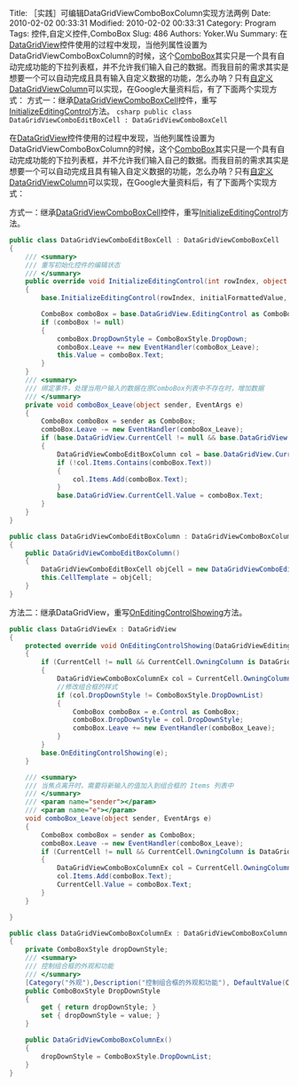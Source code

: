 ﻿Title: ［实践］可编辑DataGridViewComboBoxColumn实现方法两例
Date: 2010-02-02 00:33:31
Modified: 2010-02-02 00:33:31
Category: Program
Tags: 控件,自定义控件,ComboBox
Slug: 486
Authors: Yoker.Wu
Summary: 
    在[DataGridView](http://www.google.com/search?hl=zh-CN&q=DataGridView&client=pub-9809305251274649)控件使用的过程中发现，当他列属性设置为DataGridViewComboBoxColumn的时候，这个[ComboBox](http://www.google.com/search?hl=zh-CN&q=ComboBox&client=pub-9809305251274649)其实只是一个具有自动完成功能的下拉列表框，并不允许我们输入自己的数据。而我目前的需求其实是想要一个可以自动完成且具有输入自定义数据的功能，怎么办呐？只有[自定义DataGridViewColumn](http://www.google.com/search?hl=zh-CN&q=%E8%87%AA%E5%AE%9A%E4%B9%89DataGridViewColumn&client=pub-9809305251274649)可以实现，在Google大量资料后，有了下面两个实现方式：
    方式一：继承[DataGridViewComboBoxCell](http://www.google.com/search?hl=zh-CN&q=DataGridViewComboBoxCell&client=pub-9809305251274649)控件，重写[InitializeEditingControl](http://www.google.com/search?hl=zh-CN&q=InitializeEditingControl&client=pub-9809305251274649)方法。
    ```csharp
        public class DataGridViewComboEditBoxCell : DataGridViewComboBoxCell
    ```

在[DataGridView](http://www.google.com/search?hl=zh-CN&q=DataGridView&client=pub-9809305251274649)控件使用的过程中发现，当他列属性设置为DataGridViewComboBoxColumn的时候，这个[ComboBox](http://www.google.com/search?hl=zh-CN&q=ComboBox&client=pub-9809305251274649)其实只是一个具有自动完成功能的下拉列表框，并不允许我们输入自己的数据。而我目前的需求其实是想要一个可以自动完成且具有输入自定义数据的功能，怎么办呐？只有[自定义DataGridViewColumn](http://www.google.com/search?hl=zh-CN&q=%E8%87%AA%E5%AE%9A%E4%B9%89DataGridViewColumn&client=pub-9809305251274649)可以实现，在Google大量资料后，有了下面两个实现方式：

方式一：继承[DataGridViewComboBoxCell](http://www.google.com/search?hl=zh-CN&q=DataGridViewComboBoxCell&client=pub-9809305251274649)控件，重写[InitializeEditingControl](http://www.google.com/search?hl=zh-CN&q=InitializeEditingControl&client=pub-9809305251274649)方法。

```csharp
public class DataGridViewComboEditBoxCell : DataGridViewComboBoxCell
{
    /// <summary>
    /// 重写初始化控件的编辑状态
    /// </summary>
    public override void InitializeEditingControl(int rowIndex, object initialFormattedValue, DataGridViewCellStyle dataGridViewCellStyle)
    {
        base.InitializeEditingControl(rowIndex, initialFormattedValue, dataGridViewCellStyle);

        ComboBox comboBox = base.DataGridView.EditingControl as ComboBox;
        if (comboBox != null)
        {
            comboBox.DropDownStyle = ComboBoxStyle.DropDown;
            comboBox.Leave += new EventHandler(comboBox_Leave);
            this.Value = comboBox.Text;
        }
    }
    /// <summary>
    /// 绑定事件，处理当用户输入的数据在原ComboBox列表中不存在时，增加数据
    /// </summary>
    private void comboBox_Leave(object sender, EventArgs e)
    {
        ComboBox comboBox = sender as ComboBox;
        comboBox.Leave -= new EventHandler(comboBox_Leave);
        if (base.DataGridView.CurrentCell != null && base.DataGridView.CurrentCell.OwningColumn is DataGridViewComboEditBoxColumn)
        {
            DataGridViewComboEditBoxColumn col = base.DataGridView.CurrentCell.OwningColumn as DataGridViewComboEditBoxColumn;
            if (!col.Items.Contains(comboBox.Text))
            {
                col.Items.Add(comboBox.Text);
            }
            base.DataGridView.CurrentCell.Value = comboBox.Text;
        }
    }
}

public class DataGridViewComboEditBoxColumn : DataGridViewComboBoxColumn
{
    public DataGridViewComboEditBoxColumn()
    {
        DataGridViewComboEditBoxCell objCell = new DataGridViewComboEditBoxCell();
        this.CellTemplate = objCell;
    }
}
```

方法二：继承DataGridView，重写[OnEditingControlShowing](http://www.google.com/search?hl=zh-CN&q=OnEditingControlShowing&client=pub-9809305251274649)方法。

```csharp
public class DataGridViewEx : DataGridView
{
    protected override void OnEditingControlShowing(DataGridViewEditingControlShowingEventArgs e)
    {
        if (CurrentCell != null && CurrentCell.OwningColumn is DataGridViewComboBoxColumnEx)
        {
            DataGridViewComboBoxColumnEx col = CurrentCell.OwningColumn as DataGridViewComboBoxColumnEx;
            //修改组合框的样式
            if (col.DropDownStyle != ComboBoxStyle.DropDownList)
            {
                ComboBox comboBox = e.Control as ComboBox;
                comboBox.DropDownStyle = col.DropDownStyle;
                comboBox.Leave += new EventHandler(comboBox_Leave);
            }
        }
        base.OnEditingControlShowing(e);
    }

    /// <summary>
    /// 当焦点离开时，需要将新输入的值加入到组合框的 Items 列表中
    /// </summary>
    /// <param name="sender"></param>
    /// <param name="e"></param>
    void comboBox_Leave(object sender, EventArgs e)
    {
        ComboBox comboBox = sender as ComboBox;
        comboBox.Leave -= new EventHandler(comboBox_Leave);
        if (CurrentCell != null && CurrentCell.OwningColumn is DataGridViewComboBoxColumnEx)
        {
            DataGridViewComboBoxColumnEx col = CurrentCell.OwningColumn as DataGridViewComboBoxColumnEx;
            col.Items.Add(comboBox.Text);
            CurrentCell.Value = comboBox.Text;
        }
    }

}

public class DataGridViewComboBoxColumnEx : DataGridViewComboBoxColumn
{
    private ComboBoxStyle dropDownStyle;
    /// <summary>
    /// 控制组合框的外观和功能
    /// </summary>
    [Category("外观"),Description("控制组合框的外观和功能"), DefaultValue(ComboBoxStyle.DropDownList)]
    public ComboBoxStyle DropDownStyle
    {
        get { return dropDownStyle; }
        set { dropDownStyle = value; }
    }

    public DataGridViewComboBoxColumnEx()
    {
        dropDownStyle = ComboBoxStyle.DropDownList;
    }
}
```
